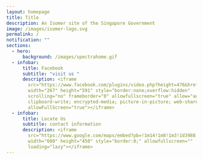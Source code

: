 ```yaml
---
layout: homepage
title: Title
description: An Isomer site of the Singapore Government
image: /images/isomer-logo.svg
permalink: /
notification: ""
sections:
  - hero:
      background: /images/spectrahome.gif
  - infobar:
      title: Facebook
      subtitle: "visit us "
      description: <iframe
        src="https://www.facebook.com/plugins/video.php?height=476&href=https%3A%2F%2Fwww.facebook.com%2FSpectraSecondarySchool%2Fvideos%2F1266960597235143%2F&show_text=true&width=267&t=0"
        width="267" height="591" style="border:none;overflow:hidden"
        scrolling="no" frameborder="0" allowfullscreen="true" allow="autoplay;
        clipboard-write; encrypted-media; picture-in-picture; web-share"
        allowFullScreen="true"></iframe>
  - infobar:
      title: Locate Us
      subtitle: contact information
      description: <iframe
        src="https://www.google.com/maps/embed?pb=!1m14!1m8!1m3!1d3988.564487138148!2d103.804379!3d1.436456!3m2!1i1024!2i768!4f13.1!3m3!1m2!1s0x31da11bc5df9744d%3A0x85271c660c80496e!2sSpectra%20Secondary%20School!5e0!3m2!1sen!2ssg!4v1677481945517!5m2!1sen!2ssg"
        width="600" height="450" style="border:0;" allowfullscreen=""
        loading="lazy"></iframe>
---
```

